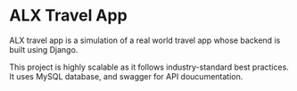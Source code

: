 # ALX Travel App
ALX travel app is a simulation of a real world travel app whose backend is built using Django.

This project is highly scalable as it follows industry-standard best practices. It uses MySQL database, and swagger for API doucumentation.